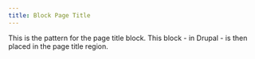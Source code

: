 ```yaml
---
title: Block Page Title
---
```


This is the pattern for the page title block. This block - in Drupal - is then placed in the page title region.